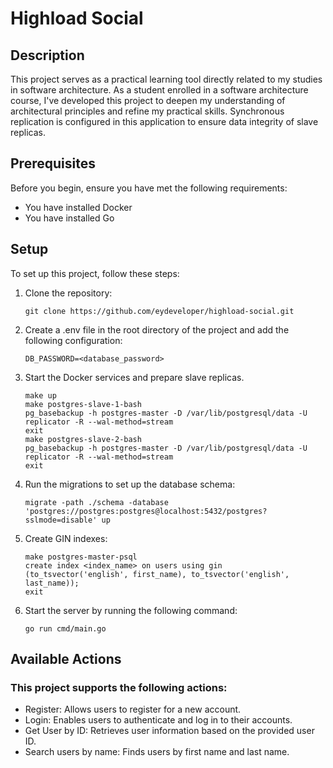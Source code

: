 # Highload Social

## Description

This project serves as a practical learning tool directly related to my studies in software architecture. As a student
enrolled in a software architecture course, I've developed this project to deepen my understanding of architectural
principles and refine my practical skills. Synchronous replication is configured in this application to ensure data
integrity of slave replicas.

## Prerequisites

Before you begin, ensure you have met the following requirements:
- You have installed Docker
- You have installed Go

## Setup

To set up this project, follow these steps:

1. Clone the repository:
   ```shell
   git clone https://github.com/eydeveloper/highload-social.git
   ```

2. Create a .env file in the root directory of the project and add the following configuration:
   ```dotenv
   DB_PASSWORD=<database_password>
   ```

3. Start the Docker services and prepare slave replicas.
   ```shell
   make up
   make postgres-slave-1-bash
   pg_basebackup -h postgres-master -D /var/lib/postgresql/data -U replicator -R --wal-method=stream
   exit
   make postgres-slave-2-bash
   pg_basebackup -h postgres-master -D /var/lib/postgresql/data -U replicator -R --wal-method=stream
   exit
   ```

4. Run the migrations to set up the database schema:
   ```shell
   migrate -path ./schema -database 'postgres://postgres:postgres@localhost:5432/postgres?sslmode=disable' up
   ```

5. Create GIN indexes:
   ```shell
   make postgres-master-psql
   create index <index_name> on users using gin (to_tsvector('english', first_name), to_tsvector('english', last_name));
   exit
   ```

6. Start the server by running the following command:
   ```shell
   go run cmd/main.go
   ```

## Available Actions

### This project supports the following actions:

- Register: Allows users to register for a new account.
- Login: Enables users to authenticate and log in to their accounts.
- Get User by ID: Retrieves user information based on the provided user ID.
- Search users by name: Finds users by first name and last name.